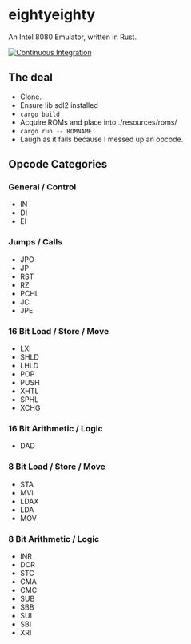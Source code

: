 # eightyeighty
An Intel 8080 Emulator, written in Rust.

[![Continuous Integration](https://github.com/sullivant/eightyeighty/actions/workflows/ci.yml/badge.svg?branch=main)](https://github.com/sullivant/eightyeighty/actions/workflows/ci.yml)

## The deal
- Clone.
- Ensure lib sdl2 installed
- `cargo build`
- Acquire ROMs and place into ./resources/roms/
- `cargo run -- ROMNAME`
- Laugh as it fails because I messed up an opcode.  

## Opcode Categories
### General / Control
- IN
- DI
- EI
### Jumps / Calls
- JPO
- JP
- RST
- RZ
- PCHL
- JC
- JPE
### 16 Bit Load / Store / Move
- LXI
- SHLD
- LHLD
- POP
- PUSH
- XHTL
- SPHL
- XCHG
### 16 Bit Arithmetic / Logic
- DAD
### 8 Bit Load / Store / Move
- STA
- MVI
- LDAX
- LDA
- MOV
### 8 Bit Arithmetic / Logic
- INR
- DCR
- STC
- CMA
- CMC
- SUB
- SBB
- SUI
- SBI
- XRI



